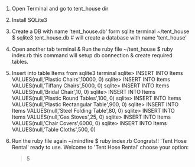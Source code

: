 1. Open Terminal and go to tent_house dir

2. Install SQLite3

3. Create a DB with name 'tent_house.db' form sqlite terminal 
   ~/tent_house $ sqlite3 tent_house.db # will create a database with name 'tent_house'


4. Open another tab terminal & Run the ruby file
   ~/tent_house $ ruby index.rb
   this command will setup db connection & create required tables.

5. Insert into table Items from sqlite3 terminal
    sqlite> INSERT INTO Items VALUES(null,'Plastic Chairs',10000, 0)
    sqlite> INSERT INTO Items VALUES(null,'Tiffany Chairs',5000, 0)
    sqlite> INSERT INTO Items VALUES(null,'Bridal Chair',10, 0)
    sqlite> INSERT INTO Items VALUES(null,'Plastic Round Tables',100, 0)
    sqlite> INSERT INTO Items VALUES(null,'Plastic Rectangular Table',900, 0)
    sqlite> INSERT INTO Items VALUES(null,'Steel Folding Table',80, 0)
    sqlite> INSERT INTO Items VALUES(null,'Gas Stoves',25, 0)
    sqlite> INSERT INTO Items VALUES(null,'Chair Covers',6000, 0)
    sqlite> INSERT INTO Items VALUES(null,'Table Cloths',500, 0)

5. Run the ruby file again
   ~/mindfire $ ruby index.rb
   Congrats!! 'Tent Hose Rental' ready to use.
   Welcome to 'Tent Hose Rental'
   choose your option:
   > 5